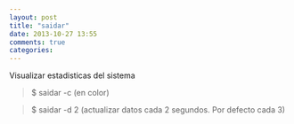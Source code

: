 ```yaml
---
layout: post
title: "saidar"
date: 2013-10-27 13:55
comments: true
categories: 
---
```

Visualizar estadisticas del sistema

>$ saidar -c (en color)

>$ saidar -d 2 (actualizar datos cada 2 segundos. Por defecto cada 3)

